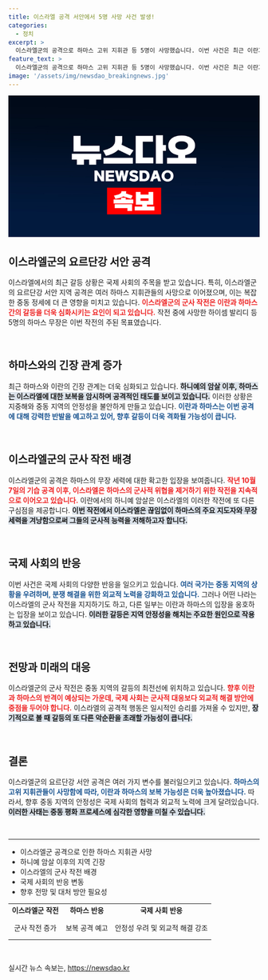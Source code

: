 ```yaml
---
title: 이스라엘 공격 서안에서 5명 사망 사건 발생!
categories:
  - 정치
excerpt: >
  이스라엘군의 공격으로 하마스 고위 지휘관 등 5명이 사망했습니다. 이번 사건은 최근 이란과 하마스의 보복 선언 이후 긴장감을 더욱 고조시키고 있습니다. 궁금증을 자아내는 배경과 이스라엘과 하마스의 갈등, 클릭하여 자세히 알아보세요!
feature_text: >
  이스라엘군의 공격으로 하마스 고위 지휘관 등 5명이 사망했습니다. 이번 사건은 최근 이란과 하마스의 보복 선언 이후 긴장감을 더욱 고조시키고 있습니다. 궁금증을 자아내는 배경과 이스라엘과 하마스의 갈등, 클릭하여 자세히 알아보세요!
image: '/assets/img/newsdao_breakingnews.jpg'
---
```


<p><img src="/assets/img/newsdao_breakingnews.jpg" alt="cryptoinkorea 속보" /></p>

<h2 data-ke-size="size26">이스라엘군의 요르단강 서안 공격</h2>

<p data-ke-size="size16">이스라엘에서의 최근 갈등 상황은 국제 사회의 주목을 받고 있습니다. 특히, 이스라엘군의 요르단강 서안 지역 공격은 여러 하마스 지휘관들의 사망으로 이어졌으며, 이는 복잡한 중동 정세에 더 큰 영향을 미치고 있습니다. <b><span style="color: #ee2323;">이스라엘군의 군사 작전은 이란과 하마스 간의 갈등을 더욱 심화시키는 요인이 되고 있습니다.</span></b> 작전 중에 사망한 하이셈 발리디 등 5명의 하마스 무장은 이번 작전의 주된 목표였습니다.</p>

<p data-ke-size="size16">&nbsp;</p>

<h2 data-ke-size="size26">하마스와의 긴장 관계 증가</h2>

<p data-ke-size="size16">최근 하마스와 이란의 긴장 관계는 더욱 심화되고 있습니다. <b><span style="background-color: #21538527;">하니예의 암살 이후, 하마스는 이스라엘에 대한 보복을 암시하며 공격적인 태도를 보이고 있습니다.</span></b> 이러한 상황은 지중해와 중동 지역의 안정성을 불안하게 만들고 있습니다. <b><span style="color: #1a5490;">이란과 하마스는 이번 공격에 대해 강력한 반발을 예고하고 있어, 향후 갈등이 더욱 격화될 가능성이 큽니다.</span></b></p>

<p data-ke-size="size16">&nbsp;</p>

<h2 data-ke-size="size26">이스라엘군의 군사 작전 배경</h2>

<p data-ke-size="size16">이스라엘군의 공격은 하마스의 무장 세력에 대한 확고한 입장을 보여줍니다. <b><span style="color: #ee2323;">작년 10월 7일의 기습 공격 이후, 이스라엘은 하마스의 군사적 위협을 제거하기 위한 작전을 지속적으로 이어오고 있습니다.</span></b> 이란에서의 하니예 암살은 이스라엘의 이러한 작전에 또 다른 구심점을 제공합니다. <b><span style="background-color: #21538527;">이번 작전에서 이스라엘은 끊임없이 하마스의 주요 지도자와 무장 세력을 겨냥함으로써 그들의 군사적 능력을 저해하고자 합니다.</span></b></p>

<p data-ke-size="size16">&nbsp;</p>

<h2 data-ke-size="size26">국제 사회의 반응</h2>

<p data-ke-size="size16">이번 사건은 국제 사회의 다양한 반응을 일으키고 있습니다. <b><span style="color: #1a5490;">여러 국가는 중동 지역의 상황을 우려하며, 분쟁 해결을 위한 외교적 노력을 강화하고 있습니다.</span></b> 그러나 어떤 나라는 이스라엘의 군사 작전을 지지하기도 하고, 다른 일부는 이란과 하마스의 입장을 옹호하는 입장을 보이고 있습니다. <b><span style="background-color: #21538527;">이러한 갈등은 지역 안정성을 해치는 주요한 원인으로 작용하고 있습니다.</span></b></p>

<p data-ke-size="size16">&nbsp;</p>

<h2 data-ke-size="size26">전망과 미래의 대응</h2>

<p data-ke-size="size16">이스라엘군의 군사 작전은 중동 지역의 갈등의 최전선에 위치하고 있습니다. <b><span style="color: #ee2323;">향후 이란과 하마스의 반격이 예상되는 가운데, 국제 사회는 군사적 대응보다 외교적 해결 방안에 중점을 두어야 합니다.</span></b> 이스라엘의 공격적 행동은 일시적인 승리를 가져올 수 있지만, <b><span style="background-color: #21538527;">장기적으로 볼 때 갈등의 또 다른 악순환을 초래할 가능성이 큽니다.</span></b></p>

<p data-ke-size="size16">&nbsp;</p>

<h2 data-ke-size="size26">결론</h2>

<p data-ke-size="size16">이스라엘군의 요르단강 서안 공격은 여러 가지 변수를 불러일으키고 있습니다. <b><span style="color: #1a5490;">하마스의 고위 지휘관들이 사망함에 따라, 이란과 하마스의 보복 가능성은 더욱 높아졌습니다.</span></b> 따라서, 향후 중동 지역의 안정성은 국제 사회의 협력과 외교적 노력에 크게 달려있습니다. <b><span style="background-color: #21538527;">이러한 사태는 중동 평화 프로세스에 심각한 영향을 미칠 수 있습니다.</span></b></p>

<p data-ke-size="size16">&nbsp;</p>

<hr>

<ul>
  <li>이스라엘군 공격으로 인한 하마스 지휘관 사망</li>
  <li>하니예 암살 이후의 지역 긴장</li>
  <li>이스라엘의 군사 작전 배경</li>
  <li>국제 사회의 반응 변동</li>
  <li>향후 전망 및 대처 방안 필요성</li>
</ul>

<table style="width: 100%;">
  <tr>
    <td style="text-align: center;"><b>이스라엘군 작전</b></td>
    <td style="text-align: center;"><b>하마스 반응</b></td>
    <td style="text-align: center;"><b>국제 사회 반응</b></td>
  </tr>
  <tr>
    <td style="text-align: center; height: 40px;">군사 작전 증가</td>
    <td style="text-align: center; height: 40px;">보복 공격 예고</td>
    <td style="text-align: center; height: 40px;">안정성 우려 및 외교적 해결 강조</td>
  </tr>
</table>

<p data-ke-size="size16">&nbsp;</p>
실시간 뉴스 속보는, <a href="https://newsdao.kr" rel="dofollow">https://newsdao.kr</a>


